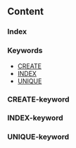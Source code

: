 ## Content

### Index

### Keywords
* [CREATE](#create-keyword)
* [INDEX](#index-keyword)
* [UNIQUE](#unique-keyword)





### CREATE-keyword

### INDEX-keyword

### UNIQUE-keyword